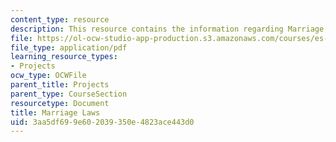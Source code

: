 ```yaml
---
content_type: resource
description: This resource contains the information regarding Marriage Laws.
file: https://ol-ocw-studio-app-production.s3.amazonaws.com/courses/es-253-aids-and-poverty-in-africa-spring-2005/3aa5df699e602039350e4823ace443d0_MITES_253S05_melissa_lat.pdf
file_type: application/pdf
learning_resource_types:
- Projects
ocw_type: OCWFile
parent_title: Projects
parent_type: CourseSection
resourcetype: Document
title: Marriage Laws
uid: 3aa5df69-9e60-2039-350e-4823ace443d0
---
```

